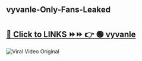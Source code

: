 
 ## vyvanle-Only-Fans-Leaked

# <h2><a href="https://clipsfans.com/vyvanle&ref=git">🔗 Click to LINKS ⏩⏩ 👉 🟢 vyvanle </a></h2>

<a href="https://clipsfans.com/vyvanle&ref=git" rel="nofollow" data-target="animated-image.originalLink"><img src="https://i.ibb.co.com/xMMVF88/686577567.gif" alt="Viral Video Original" style="max-width: 100%; display: inline-block;" data-target="animated-image.originalImage"></a>
